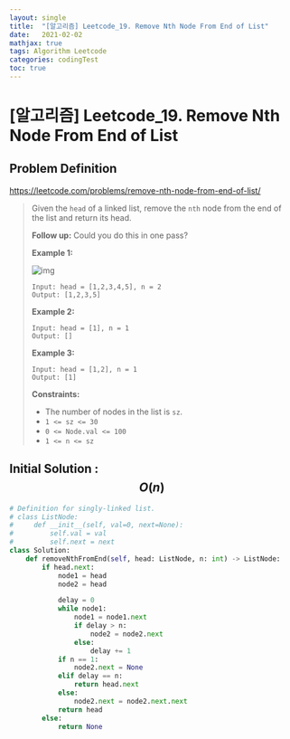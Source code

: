 ```yaml
---
layout: single
title:  "[알고리즘] Leetcode_19. Remove Nth Node From End of List"
date:   2021-02-02
mathjax: true
tags: Algorithm Leetcode
categories: codingTest
toc: true
---
```

# [알고리즘] Leetcode_19. Remove Nth Node From End of List

## Problem Definition

https://leetcode.com/problems/remove-nth-node-from-end-of-list/

 > Given the `head` of a linked list, remove the `nth` node from the end of the list and return its head.
 >
 > **Follow up:** Could you do this in one pass?
 >
 >  
 >
 > **Example 1:**
 >
 > ![img](https://assets.leetcode.com/uploads/2020/10/03/remove_ex1.jpg)
 >
 > ```
 > Input: head = [1,2,3,4,5], n = 2
 > Output: [1,2,3,5]
 > ```
 >
 > **Example 2:**
 >
 > ```
 > Input: head = [1], n = 1
 > Output: []
 > ```
 >
 > **Example 3:**
 >
 > ```
 > Input: head = [1,2], n = 1
 > Output: [1]
 > ```
 >
 >  
 >
 > **Constraints:**
 >
 > - The number of nodes in the list is `sz`.
 > - `1 <= sz <= 30`
 > - `0 <= Node.val <= 100`
 > - `1 <= n <= sz`

## Initial Solution : $$O(n)$$

```python
# Definition for singly-linked list.
# class ListNode:
#     def __init__(self, val=0, next=None):
#         self.val = val
#         self.next = next
class Solution:
    def removeNthFromEnd(self, head: ListNode, n: int) -> ListNode:
        if head.next:
            node1 = head
            node2 = head

            delay = 0
            while node1:
                node1 = node1.next
                if delay > n:
                    node2 = node2.next
                else:
                    delay += 1
            if n == 1:
                node2.next = None
            elif delay == n:
                return head.next
            else:
                node2.next = node2.next.next
            return head
        else:
            return None    
```

